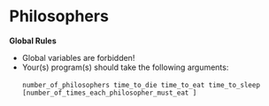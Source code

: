 # Philosophers

**Global Rules**

- Global variables are forbidden!
- Your(s) program(s) should take the following arguments: <br/> <code> number_of_philosophers time_to_die time_to_eat time_to_sleep \[number_of_times_each_philosopher_must_eat \] </code>
